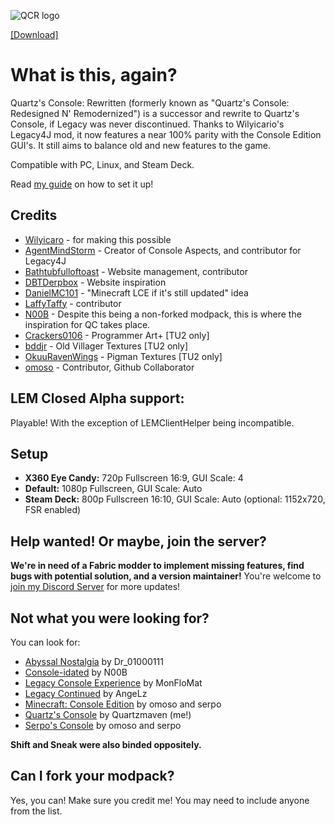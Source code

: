 ![QCR logo](https://cdn.modrinth.com/data/cached_images/e7fed9c4d42fa2b831abcad03b2a9f1440efc416.png)

[[Download]](https://modrinth.com/modpack/quartzs-console-rewritten/)

# What is this, again?
Quartz's Console: Rewritten (formerly known as "Quartz's Console: Redesigned N' Remodernized") is a successor and rewrite to Quartz's Console, if Legacy was never discontinued. Thanks to Wilyicario's Legacy4J mod, it now features a near 100% parity with the Console Edition GUI's. It still aims to balance old and new features to the game. 

Compatible with PC, Linux, and Steam Deck.

Read [my guide](https://qconsoles-organization.gitbook.io/quartzs-console-wiki/installation) on how to set it up!

## Credits
- [Wilyicaro](https://github.com/Wilyicaro/Legacy-Minecraft) - for making this possible
- [AgentMindStorm](https://www.youtube.com/channel/UC-ljddYkFdTQl-MVEaVvbuQ) - Creator of Console Aspects, and contributor for Legacy4J
- [Bathtubfulloftoast](https://novassite.net/misc/Carrd/) - Website management, contributor
- [DBTDerpbox](https://www.legacyminigames.xyz) - Website inspiration
- [DanielMC101](https://github.com/DanielMC101) - "Minecraft LCE if it's still updated" idea
- [LaffyTaffy](https://www.youtube.com/@Laffy_Taffy) - contributor
- [N00B](https://github.com/S-N00B-1) - Despite this being a non-forked modpack, this is where the inspiration for QC takes place.
- [Crackers0106](https://modrinth.com/user/Crackers0106) - Programmer Art+ [TU2 only]
- [bddjr](https://modrinth.com/user/bddjr) - Old Villager Textures [TU2 only]
- [OkuuRavenWings](https://www.planetminecraft.com/member/okuuravenwings/) - Pigman Textures [TU2 only]
- [omoso](https://modrinth.com/user/omoso) - Contributor, Github Collaborator

## LEM Closed Alpha support:
Playable! With the exception of LEMClientHelper being incompatible.

## Setup
- **X360 Eye Candy:** 720p Fullscreen 16:9, GUI Scale: 4
- **Default:** 1080p Fullscreen, GUI Scale: Auto
- **Steam Deck:** 800p Fullscreen 16:10, GUI Scale: Auto (optional: 1152x720, FSR enabled)

## Help wanted! Or maybe, join the server?
**We're in need of a Fabric modder to implement missing features, find bugs with potential solution, and a version maintainer!** You're welcome to [join my Discord Server](https://discord.gg/jgC9kGccVA) for more updates!

## Not what you were looking for?
You can look for:
- [Abyssal Nostalgia](https://modrinth.com/modpack/abyssal-nostalgia/versions) by Dr_01000111
- [Console-idated](https://modrinth.com/modpack/console-idated) by N00B
- [Legacy Console Experience](https://modrinth.com/modpack/legacy_console_experience) by MonFloMat
- [Legacy Continued](https://www.youtube.com/watch?v=LMAsXbq9ZRw) by AngeLz
- [Minecraft: Console Edition](https://modrinth.com/modpack/consoleedition/) by omoso and serpo
- [Quartz's Console](https://modrinth.com/modpack/quartzs-console) by Quartzmaven (me!)
- [Serpo's Console](https://modrinth.com/modpack/serpos-console) by omoso and serpo

**Shift and Sneak were also binded oppositely.**

## Can I fork your modpack?
Yes, you can! Make sure you credit me! You may need to include anyone from the list. 

